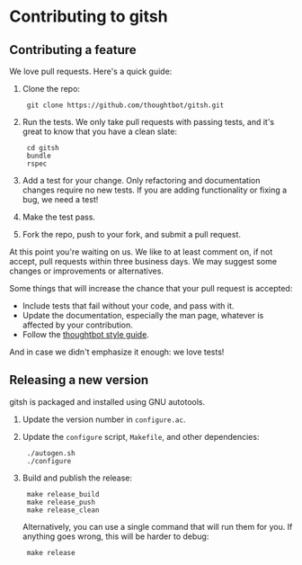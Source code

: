 # Contributing to gitsh

## Contributing a feature

We love pull requests. Here's a quick guide:

1. Clone the repo:

        git clone https://github.com/thoughtbot/gitsh.git

2. Run the tests. We only take pull requests with passing tests, and it's great
   to know that you have a clean slate:

        cd gitsh
        bundle
        rspec

3. Add a test for your change. Only refactoring and documentation changes
   require no new tests. If you are adding functionality or fixing a bug, we
   need a test!

4. Make the test pass.

5. Fork the repo, push to your fork, and submit a pull request.


At this point you're waiting on us. We like to at least comment on, if not
accept, pull requests within three business days. We may suggest some changes or
improvements or alternatives.

Some things that will increase the chance that your pull request is accepted:

* Include tests that fail without your code, and pass with it.
* Update the documentation, especially the man page, whatever is affected by
  your contribution.
* Follow the [thoughtbot style guide][style-guide].

And in case we didn't emphasize it enough: we love tests!

## Releasing a new version

gitsh is packaged and installed using GNU autotools.

1. Update the version number in `configure.ac`.

2. Update the `configure` script, `Makefile`, and other dependencies:

        ./autogen.sh
        ./configure

3. Build and publish the release:

        make release_build
        make release_push
        make release_clean

    Alternatively, you can use a single command that will run them for you. If
    anything goes wrong, this will be harder to debug:

        make release

[style-guide]: https://github.com/thoughtbot/guides/tree/master/style#ruby
